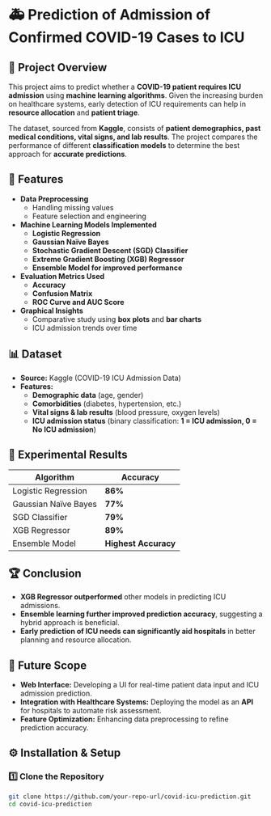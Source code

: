 # 🚑 Prediction of Admission of Confirmed COVID-19 Cases to ICU  

## 📌 Project Overview  
This project aims to predict whether a **COVID-19 patient requires ICU admission** using **machine learning algorithms**. Given the increasing burden on healthcare systems, early detection of ICU requirements can help in **resource allocation** and **patient triage**.  

The dataset, sourced from **Kaggle**, consists of **patient demographics, past medical conditions, vital signs, and lab results**. The project compares the performance of different **classification models** to determine the best approach for **accurate predictions**.  

## 🚀 Features  
- **Data Preprocessing**  
  - Handling missing values  
  - Feature selection and engineering  
- **Machine Learning Models Implemented**  
  - **Logistic Regression**  
  - **Gaussian Naïve Bayes**  
  - **Stochastic Gradient Descent (SGD) Classifier**  
  - **Extreme Gradient Boosting (XGB) Regressor**  
  - **Ensemble Model for improved performance**  
- **Evaluation Metrics Used**  
  - **Accuracy**  
  - **Confusion Matrix**  
  - **ROC Curve and AUC Score**  
- **Graphical Insights**  
  - Comparative study using **box plots** and **bar charts**  
  - ICU admission trends over time  

## 📊 Dataset  
- **Source:** Kaggle (COVID-19 ICU Admission Data)  
- **Features:**  
  - **Demographic data** (age, gender)  
  - **Comorbidities** (diabetes, hypertension, etc.)  
  - **Vital signs & lab results** (blood pressure, oxygen levels)  
  - **ICU admission status** (binary classification: **1 = ICU admission, 0 = No ICU admission**)  

## 🔬 Experimental Results  
| Algorithm | Accuracy |
|-----------|----------|
| Logistic Regression | **86%** |
| Gaussian Naïve Bayes | **77%** |
| SGD Classifier | **79%** |
| XGB Regressor | **89%** |
| Ensemble Model | **Highest Accuracy** |

## 🏆 Conclusion  
- **XGB Regressor outperformed** other models in predicting ICU admissions.  
- **Ensemble learning further improved prediction accuracy**, suggesting a hybrid approach is beneficial.  
- **Early prediction of ICU needs can significantly aid hospitals** in better planning and resource allocation.  

## 🔮 Future Scope  
- **Web Interface:** Developing a UI for real-time patient data input and ICU admission prediction.  
- **Integration with Healthcare Systems:** Deploying the model as an **API** for hospitals to automate risk assessment.  
- **Feature Optimization:** Enhancing data preprocessing to refine prediction accuracy.  

## ⚙️ Installation & Setup  
### **1️⃣ Clone the Repository**  
```sh
git clone https://github.com/your-repo-url/covid-icu-prediction.git
cd covid-icu-prediction


